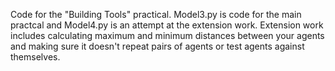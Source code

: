 
Code for the "Building Tools" practical.
Model3.py is code for the main practcal and Model4.py is an attempt at the extension work. Extension work includes calculating maximum and minimum distances between your agents and making sure it doesn't repeat pairs of agents or test agents against themselves.
